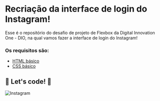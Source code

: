 # Recriação da interface de login do Instagram! 

Esse é o repositório do desafio de projeto de Flexbox da Digital Innovation One - DIO, na qual vamos fazer a interface de login do Instagram! 

### Os requisitos são:

* [HTML básico](https://www.w3schools.com/html/)
* [CSS básico](https://developer.mozilla.org/pt-BR/docs/Web/CSS)

## 🚀 Let's code! 🚀

![Instagram](https://user-images.githubusercontent.com/94640918/170877171-b9d71e5c-b738-4f94-8c0a-9e58941f40bd.jpeg)
